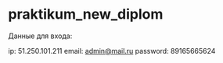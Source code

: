 # praktikum_new_diplom
Данные для входа:

ip: 51.250.101.211
email: admin@mail.ru
password: 89165665624
